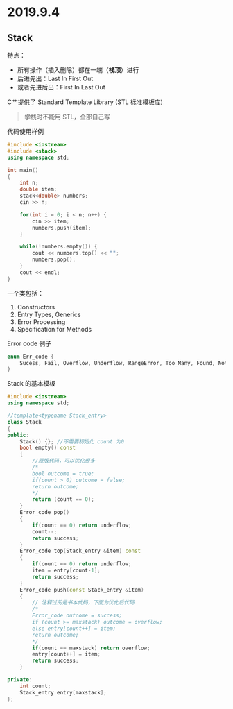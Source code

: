 # 2019.9.4

## Stack

特点：

- 所有操作（插入删除）都在一端（**栈顶**）进行
- 后进先出：Last In First Out
- 或者先进后出：First In Last Out

C艹提供了 Standard Template Library (STL 标准模板库)

> 学栈时不能用 STL，全部自己写

代码使用样例

```cpp
#include <iostream>
#include <stack>
using namespace std;

int main()
{
    int n;
    double item;
    stack<double> numbers;
    cin >> n;

    for(int i = 0; i < n; n++) {
        cin >> item;
        numbers.push(item);
    }

    while(!numbers.empty()) {
        cout << numbers.top() << "";
        numbers.pop();
    }
    cout << endl;
}
```

一个类包括：

1. Constructors
2. Entry Types, Generics
3. Error Processing
4. Specification for Methods

Error code 例子

```cpp
enum Err_code {
    Sucess, Fail, Overflow, Underflow, RangeError, Too_Many, Found, Not_Found
}
```

Stack 的基本模板

```cpp
#include <iostream>
using namespace std;

//template<typename Stack_entry>
class Stack
{
public:
    Stack() {}; //不需要初始化 count 为0
    bool empty() const
    {
        //原版代码，可以优化很多
        /*
        bool outcome = true;
        if(count > 0) outcome = false;
        return outcome;
        */
        return (count == 0);
    }
    Error_code pop() 
    {
        if(count == 0) return underflow;
        count--;
        return success;
    }
    Error_code top(Stack_entry &item) const 
    {
        if(count == 0) return underflow;
        item = entry[count-1];
        return success;
    }
    Error_code push(const Stack_entry &item) 
    {
        // 注释过的是书本代码，下面为优化后代码
        /*
        Error_code outcome = success;
        if (count >= maxstack) outcome = overflow;
        else entry[count++] = item;
        return outcome;
        */
        if(count == maxstack) return overflow;
        entry[count++] = item;
        return success;
    }

private:
    int count;
    Stack_entry entry[maxstack];
};
```
